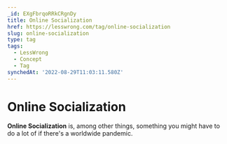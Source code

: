 ```yaml
---
_id: EXgFbrqoRRkCRgnDy
title: Online Socialization
href: https://lesswrong.com/tag/online-socialization
slug: online-socialization
type: tag
tags:
  - LessWrong
  - Concept
  - Tag
synchedAt: '2022-08-29T11:03:11.580Z'
---
```

# Online Socialization

**Online Socialization** is, among other things, something you might have to do a lot of if there's a worldwide pandemic.